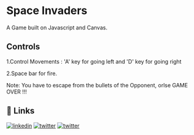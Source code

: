 
# Space Invaders

A Game built on Javascript and Canvas.



## Controls

1.Control Movements : 'A' key for going left and 'D' key for going right

2.Space bar for fire.

Note: You have to escape from the bullets of the Opponent, orlse GAME OVER !!!



## 🔗 Links
[![linkedin](https://img.shields.io/badge/linkedin-0A66C2?style=for-the-badge&logo=linkedin&logoColor=white)](https://www.linkedin.com/in/kathyayani-m-779a5b215/)
[![twitter](https://img.shields.io/badge/twitter-1DA1F2?style=for-the-badge&logo=twitter&logoColor=white)](https://twitter.com/kathyayani_m)
[![twitter](https://img.shields.io/badge/github-1DA1F2?style=for-the-badge&logo=github&logoColor=black)](https://github.com/m-kathyayani125)
